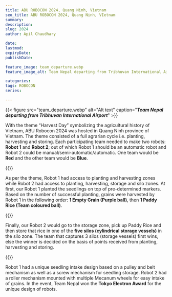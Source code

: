 ```yaml
---
title: ABU ROBOCON 2024, Quang Ninh, Vietnam
seo_title: ABU ROBOCON 2024, Quang Ninh, VIetnam
summary: 
description: 
slug: 2024
author: Apil Chaudhary

date:
lastmod: 
expiryDate: 
publishDate: 

feature_image: team_departure.webp
feature_image_alt: Team Nepal departing from Tribhuvan International Airport

categories:
tags: ROBOCON
series:

---
```


{{< figure src="team_departure.webp" alt="Alt text" caption="***Team Nepal departing from Tribhuvan International Airport***" >}}




With the theme “Harvest Day” symbolizing the agricultural history of Vietnam, ABU Robocon 2024 was hosted in Quang Ninh province of Vietnam. The theme consisted of a full agrarian cycle i.e. planting, harvesting and storing. Each participating team needed to make two robots: **Robot 1** and **Robot 2**; out of which Robot 1 should be an automatic robot and Robot 2 could be manual/semi-automatic/automatic. One team would be **Red** and the other team would be **Blue**.

{{<image-with-caption img_src="mr_closeup.webp" caption="Robot 1 (Manual Robot)">}}

As per the theme, Robot 1 had access to planting and harvesting zones while Robot 2 had access to planting, harvesting, storage and silo zones. At first, our Robot 1 planted the seedlings on top of pre-determined markers. Based on the number of successful planting, grains were harvested by Robot 1 in the following order: **1 Empty Grain (Purple ball)**, then **1 Paddy Rice (Team coloured ball)**.

{{<image-with-caption img_src="game_day.webp" caption="Team Nepal awaiting for their match in the Game-Day with Robot 2 (Automatic robot) in the front and Robot 1 in the back ">}}

Finally, our Robot 2 would go to the storage zone, pick up Paddy Rice and then store that rice in one of the **five silos (cylindrical storage vessels)** in the silo zone. The team that captures 3 silos (storage vessels) first wins, else the winner is decided on the basis of points received from planting, harvesting and storing.

{{<image-with-caption img_src="tokyo_electron.webp" caption="Team Nepal with Tokyo Electron Award">}}

Robot 1 had a unique seedling intake design based on a pulley and belt mechanism as well as a screw mechanism for seedling storage. Robot 2 had a roller mechanism mounted with multiple Mecanum wheels for easy intake of grains. In the event, Team Nepal won the **Tokyo Electron Award** for the unique design of robots.
